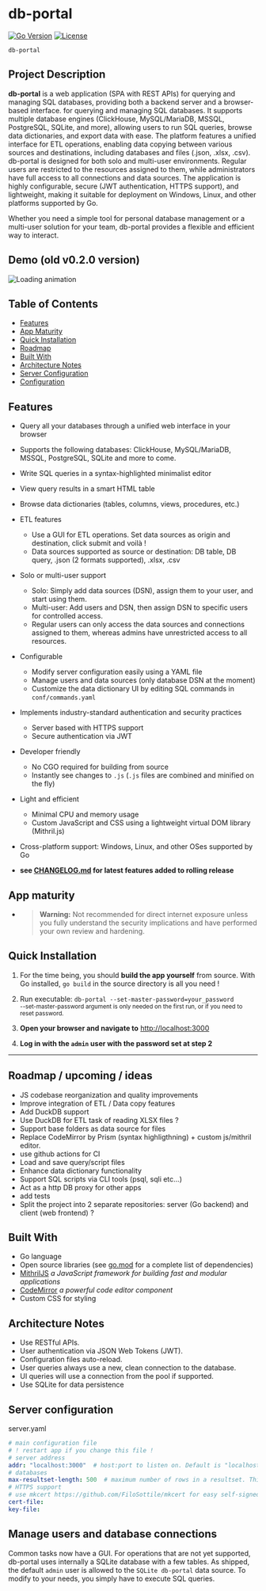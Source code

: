 # db-portal

[![Go Version](https://img.shields.io/badge/go-1.24-blue.svg)](https://go.dev/dl/)
[![License](https://img.shields.io/github/license/a-le/db-portal)](https://github.com/a-le/db-portal/blob/main/LICENSE)


`db-portal`
## Project Description
**db-portal** is a web application (SPA with REST APIs) for querying and managing SQL databases, providing both a backend server and a browser-based interface. for querying and managing SQL databases. 
It supports multiple database engines (ClickHouse, MySQL/MariaDB, MSSQL, PostgreSQL, SQLite, and more), allowing users to run SQL queries, browse data dictionaries, and export data with ease. The platform features a unified interface for ETL operations, enabling data copying between various sources and destinations, including databases and files (.json, .xlsx, .csv).
db-portal is designed for both solo and multi-user environments. Regular users are restricted to the resources assigned to them, while administrators have full access to all connections and data sources. The application is highly configurable, secure (JWT authentication, HTTPS support), and lightweight, making it suitable for deployment on Windows, Linux, and other platforms supported by Go.

Whether you need a simple tool for personal database management or a multi-user solution for your team, db-portal provides a flexible and efficient way to interact.

## Demo (old v0.2.0 version)
![Loading animation](.github/demo.gif)

## Table of Contents
- [Features](#features)
- [App Maturity](#app-maturity)
- [Quick Installation](#quick-installation)
- [Roadmap](#roadmap)
- [Built With](#built-with)
- [Architecture Notes](#architecture-notes)
- [Server Configuration](#server-configuration)
- [Configuration](#configuration)

## Features
- Query all your databases through a unified web interface in your browser
- Supports the following databases: ClickHouse, MySQL/MariaDB, MSSQL, PostgreSQL, SQLite and more to come.
- Write SQL queries in a syntax-highlighted minimalist editor
- View query results in a smart HTML table
- Browse data dictionaries (tables, columns, views, procedures, etc.)

- ETL features
  - Use a GUI for ETL operations. Set data sources as origin and destination, click submit and voilà ! 
  - Data sources supported as source or destination: DB table, DB query, .json (2 formats supported), .xlsx, .csv 

- Solo or multi-user support
  - Solo: Simply add data sources (DSN), assign them to your user, and start using them.
  - Multi-user: Add users and DSN, then assign DSN to specific users for controlled access.
  - Regular users can only access the data sources and connections assigned to them, whereas admins have unrestricted access to all resources.

- Configurable
  - Modify server configuration easily using a YAML file
  - Manage users and data sources (only database DSN at the moment)
  - Customize the data dictionary UI by editing SQL commands in `conf/commands.yaml`

- Implements industry-standard authentication and security practices
  - Server based with HTTPS support
  - Secure authentication via JWT

- Developer friendly
  - No CGO required for building from source
  - Instantly see changes to `.js` (`.js` files are combined and minified on the fly) 

- Light and efficient
  - Minimal CPU and memory usage
  - Custom JavaScript and CSS using a lightweight virtual DOM library (Mithril.js)

- Cross-platform support: Windows, Linux, and other OSes supported by Go
- **see [CHANGELOG.md](https://raw.githubusercontent.com/a-le/db-portal/main/CHANGELOG.md) for latest features added to rolling release**


## App maturity
- > **Warning:** Not recommended for direct internet exposure unless you fully understand the security implications and have performed your own review and hardening.


## Quick Installation
<!--
1. **Run the install script**

**Linux/macOS:**  
```bash
curl -sSfL https://raw.githubusercontent.com/a-le/db-portal/main/install/install.sh -o install.sh
bash install.sh
```

**Windows (PowerShell):**  
```powershell
irm https://raw.githubusercontent.com/a-le/db-portal/main/install/install.ps1 -OutFile install.ps1
powershell -File install.ps1
```
-->
1. For the time being, you should **build the app yourself** from source.
  With Go installed, `go build` in the source directory is all you need !

2. Run executable: `db-portal --set-master-password=your_password`  
<sub>--set-master-password argument is only needed on the first run, or if you need to reset password.</sub>

3. **Open your browser and navigate to** [http://localhost:3000](http://localhost:3000)

4. **Log in with the `admin` user with the password set at step 2**  

---


## Roadmap / upcoming / ideas
- JS codebase reorganization and quality improvements
- Improve integration of ETL / Data copy features
- Add DuckDB support
- Use DuckDB for ETL task of reading XLSX files ?
- Support base folders as data source for files
- Replace CodeMirror by Prism (syntax highligthning) + custom js/mithril editor.
- use github actions for CI
- Load and save query/script files
- Enhance data dictionary functionality
- Support SQL scripts via CLI tools (psql, sqli etc...)
- Act as a http DB proxy for other apps
- add tests
- Split the project into 2 separate repositories: server (Go backend) and client (web frontend) ?


## Built With
- Go language
- Open source libraries  (see [go.mod](https://raw.githubusercontent.com/a-le/db-portal/main/go.mod) for a complete list of dependencies)
- [MithrilJS](https://mithril.js.org/) *a JavaScript framework for building fast and modular applications*
- [CodeMirror](https://codemirror.net/) *a powerful code editor component*
- Custom CSS for styling

## Architecture Notes
- Use RESTful APIs.
- User authentication via JSON Web Tokens (JWT).
- Configuration files auto-reload.
- User queries always use a new, clean connection to the database.
- UI queries will use a connection from the pool if supported.
- Use SQLite for data persistence

## Server configuration

server.yaml
```yaml
# main configuration file
# ! restart app if you change this file !
# server address
addr: "localhost:3000"  # host:port to listen on. Default is "localhost:3000"
# databases
max-resultset-length: 500  # maximum number of rows in a resultset. This applies only to the UI, not to file export. Default is 500
# HTTPS support
# use mkcert https://github.com/FiloSottile/mkcert for easy self-signed certificates. 
cert-file:
key-file:
```

## Manage users and database connections
Common tasks now have a GUI.
For operations that are not yet supported, 
db-portal uses internally a SQLite database with a few tables.
As shipped, the default `admin` user is allowed to the `SQLite db-portal` data source.
To modify to your needs, you simply have to execute SQL queries.

